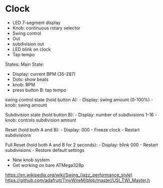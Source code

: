 # Clock

- LED 7-segment display
- Knob: continuous rotary selector
- Swing control
- Out
- subdivision out
- LED blink on clock
- Tap tempo


States:
  Main State:
  - Display: current BPM (35-287)
  - Dots: show beats
  - knob: BPM
  - press button B: tap tempo

  swing control state (hold button A):
    - Display: swing amount (0-100%)
    - knob: swing amount

  Subdivision state (hold button B):
    - Display: number of subdivisions 1-16
    - knob: controls subdivision amount

  Reset (hold both A and B):
    - Display: 000
    - Freeze clock
    - Restart subdivisions
  
  Full Reset (hold both A and B for 2 seconds):
    - Display: blink 000
    - Restart subdivisions
    - Restore default settings

- New knob system
- Get working on bare ATMega328p

https://en.wikipedia.org/wiki/Swing_(jazz_performance_style)
https://github.com/adafruit/TinyWireM/blob/master/USI_TWI_Master.h
